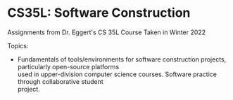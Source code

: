 # CS35L: Software Construction 
Assignments from Dr. Eggert's CS 35L Course Taken in Winter 2022

Topics: <br />
- Fundamentals of tools/environments for software construction projects, particularly open-source platforms <br />
used in upper-division computer science courses. Software practice through collaborative student <br /> project.
